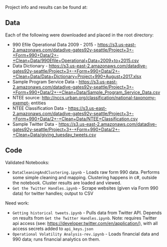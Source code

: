 Project info and results can be found at:


## Data

Each of the following were downloaded and placed in the root directory:

* 990 Efile Operational Data 2009 - 2015 - https://s3.us-east-2.amazonaws.com/datadive-gates92y-seattle/Project+3+-+Form+990+Data/2+-+Clean+Data/990Efile+Operational+Data+2009+to+2015.csv
* Data Dictionary - https://s3.us-east-2.amazonaws.com/datadive-gates92y-seattle/Project+3+-+Form+990+Data/2+-+Clean+Data/Data+Dictionary+Project+990+August+2017.xlsx
* Sample Program Service Data - https://s3.us-east-2.amazonaws.com/datadive-gates92y-seattle/Project+3+-+Form+990+Data/2+-+Clean+Data/Sample_Program_Service_Data.csv
* NTEE source: http://nccs.urban.org/classification/national-taxonomy-exempt- entities
* NTEE Classification Data - https://s3.us-east-2.amazonaws.com/datadive-gates92y-seattle/Project+3+-+Form+990+Data/2+-+Clean+Data/NTEE+Classification.csv
* Sample Twitter Data - https://s3.us-east-2.amazonaws.com/datadive-gates92y-seattle/Project+3+-+Form+990+Data/2+-+Clean+Data/giving_tuesday_tweets.csv


## Code

Validated Notebooks:

* `DataCleaningAndClustering.ipynb` - Loads raw form 990 data. Performs some simple cleaning and mapping. Clustering happens in c#, outside the notebook. Cluster results are loaded and viewed.
* `Get the Twitter Handles.ipynb` - Scrape websites (given via Form 990 data) for twitter handles; output to CSV

Need work:

* `Getting historical tweets.ipynb` - Pulls data from Twitter API. Depends on results from `Get the Twitter Handles.ipynb`. Note: requires Twitter api access (see: https://developer.twitter.com/en/application/), with all access secrets added to `api_keys.json`
* `Operational Volatility Analysis-rev.ipynb` - Loads financial data and 990 data; runs financial analytics on them.
